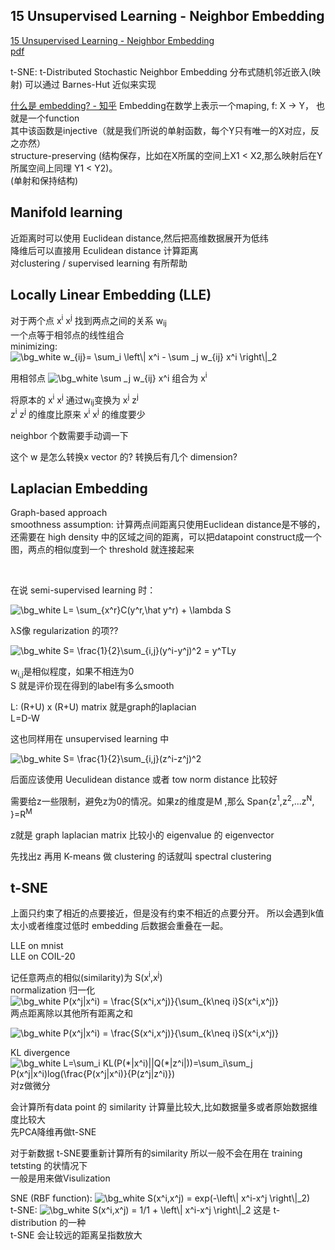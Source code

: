 ## 15 Unsupervised Learning - Neighbor Embedding

[15 Unsupervised Learning - Neighbor Embedding](https://www.youtube.com/watch?v=GBUEjkpoxXc&list=PLJV_el3uVTsPy9oCRY30oBPNLCo89yu49&index=24)  
[pdf](http://speech.ee.ntu.edu.tw/~tlkagk/courses/ML_2017/Lecture/TSNE.pdf)  

t-SNE: t-Distributed Stochastic Neighbor Embedding  分布式随机邻近嵌入(映射) 可以通过 Barnes-Hut 近似来实现


[什么是 embedding? - 知乎](https://www.zhihu.com/question/32275069/answer/80188672)
Embedding在数学上表示一个maping, f: X -> Y， 也就是一个function  
其中该函数是injective（就是我们所说的单射函数，每个Y只有唯一的X对应，反之亦然）  
structure-preserving (结构保存，比如在X所属的空间上X1 < X2,那么映射后在Y所属空间上同理 Y1 < Y2)。  
(单射和保持结构)

## Manifold learning

近距离时可以使用 Euclidean distance,然后把高维数据展开为低纬  
降维后可以直接用 Eculidean distance 计算距离  
对clustering / supervised learning 有所帮助


## Locally Linear Embedding (LLE)

对于两个点 x<sup>i</sup> x<sup>j</sup> 找到两点之间的关系 w<sub>ij</sub>  
一个点等于相邻点的线性组合  
minimizing:  
<img src="https://latex.codecogs.com/gif.image?\dpi{110}&space;\bg_white&space;w_{ij}=&space;\sum_i&space;\left\|&space;x^i&space;-&space;\sum&space;_j&space;w_{ij}&space;x^i&space;\right\|_2" title="\bg_white w_{ij}= \sum_i \left\| x^i - \sum _j w_{ij} x^i \right\|_2" />

用相邻点 <img src="https://latex.codecogs.com/gif.image?\dpi{110}&space;\bg_white&space;\sum&space;_j&space;w_{ij}&space;x^i" title="\bg_white \sum _j w_{ij} x^i " /> 组合为 x<sup>i</sup>

将原本的 x<sup>i</sup> x<sup>j</sup> 通过w<sub>ij</sub>变换为 x<sup>j</sup> z<sup>j</sup>  
z<sup>i</sup> z<sup>j</sup>  的维度比原来 x<sup>i</sup> x<sup>j</sup> 的维度要少  

neighbor 个数需要手动调一下

这个 w 是怎么转换x vector   的? 转换后有几个 dimension?


## Laplacian Embedding

Graph-based approach  
smoothness assumption: 计算两点间距离只使用Euclidean distance是不够的，还需要在 high density 中的区域之间的距离，可以把datapoint construct成一个图，两点的相似度到一个 threshold 就连接起来

<br>

在说 semi-supervised learning 时：

<img src="https://latex.codecogs.com/gif.image?\dpi{110}&space;\bg_white&space;L=&space;\sum_{x^r}C(y^r,\hat&space;y^r)&space;&plus;&space;\lambda&space;S" title="\bg_white L= \sum_{x^r}C(y^r,\hat y^r) + \lambda S" />

&lambda;S像 regularization 的项??

<img src="https://latex.codecogs.com/gif.image?\dpi{110}&space;\bg_white&space;S=&space;\frac{1}{2}\sum_{i,j}(y^i-y^j)^2&space;=&space;y^TLy" title="\bg_white S= \frac{1}{2}\sum_{i,j}(y^i-y^j)^2 = y^TLy" />

w<sub>i,j</sub>是相似程度，如果不相连为0  
S 就是评价现在得到的label有多么smooth

L: (R+U) x (R+U) matrix 就是graph的laplacian  
L=D-W

这也同样用在 unsupervised learning 中

<img src="https://latex.codecogs.com/gif.image?\dpi{110}&space;\bg_white&space;S=&space;\frac{1}{2}\sum_{i,j}(z^i-z^j)^2&space;" title="\bg_white S= \frac{1}{2}\sum_{i,j}(z^i-z^j)^2 " />

后面应该使用 Ueculidean distance 或者 tow norm distance 比较好

需要给z一些限制，避免z为0的情况。如果z的维度是M ,那么 Span{z<sup>1</sup>,z<sup>2</sup>,...z<sup>N</sup>, }=R<sup>M</sup>

z就是 graph laplacian matrix 比较小的 eigenvalue 的 eigenvector  

先找出z 再用 K-means 做 clustering 的话就叫 spectral clustering 


## t-SNE

上面只约束了相近的点要接近，但是没有约束不相近的点要分开。 所以会遇到k值太小或者维度过低时 embedding 后数据会重叠在一起。

LLE on mnist  
LLE on COIL-20

记任意两点的相似(similarity)为 S(x<sup>i</sup>,x<sup>j</sup>)  
normalization 归一化  
<img src="https://latex.codecogs.com/gif.image?\dpi{110}&space;\bg_white&space;P(x^j|x^i)&space;=&space;\frac{S(x^i,x^j)}{\sum_{k\neq&space;i}S(x^i,x^j)}" title="\bg_white P(x^j|x^i) = \frac{S(x^i,x^j)}{\sum_{k\neq i}S(x^i,x^j)}" />  
两点距离除以其他所有距离之和

<img src="https://latex.codecogs.com/gif.image?\dpi{110}&space;\bg_white&space;P(z^j|z^i)&space;=&space;\frac{S(z^i,z^j)}{\sum_{k\neq&space;i}S(z^i,z^j)}" title="\bg_white P(x^j|x^i) = \frac{S(x^i,x^j)}{\sum_{k\neq i}S(x^i,x^j)}" />  

KL divergence
<img src="https://latex.codecogs.com/gif.image?\dpi{110}&space;\bg_white&space;L=\sum_i&space;KL(P(*|x^i)||Q(*|z^i|))=\sum_i\sum_j&space;P(x^j|x^i)log(\frac{P(x^j|x^i)}{P(z^j|z^i)})" title="\bg_white L=\sum_i KL(P(*|x^i)||Q(*|z^i|))=\sum_i\sum_j P(x^j|x^i)log(\frac{P(x^j|x^i)}{P(z^j|z^i)})" />  
对z做微分  


会计算所有data point 的 similarity 计算量比较大,比如数据量多或者原始数据维度比较大  
先PCA降维再做t-SNE

对于新数据 t-SNE要重新计算所有的similarity 所以一般不会在用在 training tetsting 的状情况下  
一般是用来做Visulization  


SNE (RBF function): <img src="https://latex.codecogs.com/gif.image?\dpi{110}&space;\bg_white&space;S(x^i,x^j)&space;=&space;exp(-\left\|&space;x^i-x^j&space;\right\|_2)" title="\bg_white S(x^i,x^j) = exp(-\left\| x^i-x^j \right\|_2)" />  
t-SNE: <img src="https://latex.codecogs.com/gif.image?\dpi{110}&space;\bg_white&space;S(x^i,x^j)&space;=&space;1/1&space;&plus;&space;\left\|&space;x^i-x^j&space;\right\|_2" title="\bg_white S(x^i,x^j) = 1/1 + \left\| x^i-x^j \right\|_2" /> 这是 t-distribution 的一种  
t-SNE 会让较远的距离呈指数放大


